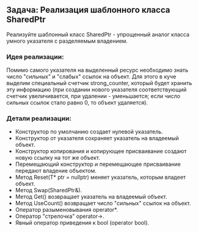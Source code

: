 ## Задача: Реализация шаблонного класса SharedPtr

Реализуйте шаблонный класс SharedPtr - упрощенный аналог класса умного указателя с разделяемым владением.

### Идея реализации:
Помимо самого указателя на выделенный ресурс необходимо знать число "сильных" и "слабых" ссылок на объект. Для этого в куче выделим специальный счетчик strong_counter, который будет хранить эту информацию (при создании нового указателя соответствующий счетчик увеличивается, при удалении - уменьшается; если число сильных ссылок стало равно 0, то объект удаляется).

### Детали реализации:
- Конструктор по умолчанию создает нулевой указатель.
- Конструктор от указателя сохраняет указатель на владеемый объект.
- Конструктор копирования и копирующее присваивание создают новую ссылку на тот же объект.
- Перемещающий конструктор и перемещающее присваивание передают владение объектом.
- Метод Reset(T* ptr = nullptr) меняет указатель, которым владеет объект.
- Метод Swap(SharedPtr&).
- Метод Get() возвращает указатель на владеемый объект.
- Метод UseCount() возвращает число "сильных" ссылок на объект.
- Оператор разыменовывания operator*.
- Оператор "стрелочка" operator->.
- Явный оператор приведения к bool (operator bool).

